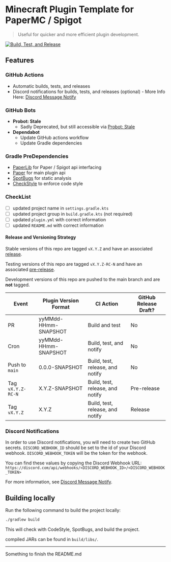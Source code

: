 # Minecraft Plugin Template for PaperMC / Spigot
> Useful for quicker and more efficient plugin development.

[![Build, Test, and Release](https://github.com/TropicalShadow/MinecraftPluginTemplate/actions/workflows/main.yml/badge.svg)](https://github.com/TropicalShadow/MinecraftPluginTemplate/actions/workflows/main.yml)

## Features
### GitHub Actions
* Automatic builds, tests, and releases
* Discord notifications for builds, tests, and releases (optional) - More Info Here: [Discord Message Notify](#discord-notifications)

### GitHub Bots
* **Probot: Stale**
    * Sadly Deprecated, but still accessible via [Probot: Stale](https://github.com/apps/stale/installations/new/permissions)
* **Dependabot**
    * Update GitHub actions workflow
    * Update Gradle dependencies

### Gradle PreDependencies
* [PaperLib](https://github.com/PaperMC/PaperLib) for Paper / Spigot api interfacing
* [Paper](https://papermc.io/) for main plugin api
* [SpotBugs](https://spotbugs.github.io/) for static analysis
* [CheckStyle](https://checkstyle.org/) to enforce code style

### CheckList
- [ ] updated project name in `settings.gradle.kts`
- [ ] updated project group in `build.gradle.kts` (not required)
- [ ] updated `plugin.yml` with correct information
- [ ] updated `README.md` with correct information

#### Release and Versioning Strategy
Stable versions of this repo are tagged `vX.Y.Z` and have an associated [release](https://github.com/TropicalShadow/MinecraftPluginTemplate/releases).

Testing versions of this repo are tagged `vX.Y.Z-RC-N` and have an associated [pre-release](https://github.com/TropicalShadow/MinecraftPluginTemplate/releases).

Development versions of this repo are pushed to the main branch and are **not** tagged.

| Event             | Plugin Version Format | CI Action                        | GitHub Release Draft? |
|-------------------|-----------------------|----------------------------------|-----------------------|
| PR                | yyMMdd-HHmm-SNAPSHOT  | Build and test                   | No                    |
| Cron              | yyMMdd-HHmm-SNAPSHOT  | Build, test, and notify          | No                    |
| Push to `main`    | 0.0.0-SNAPSHOT        | Build, test, release, and notify | No                    |
| Tag `vX.Y.Z-RC-N` | X.Y.Z-SNAPSHOT        | Build, test, release, and notify | Pre-release           |
| Tag `vX.Y.Z`      | X.Y.Z                 | Build, test, release, and notify | Release               |

### Discord Notifications
In order to use Discord notifications, you will need to create two GitHub secrets. `DISCORD_WEBHOOK_ID`
should be set to the id of your Discord webhook. `DISCORD_WEBHOOK_TOKEN` will be the token for the webhook.

You can find these values by copying the Discord Webhook URL:  
`https://discord.com/api/webhooks/<DISCORD_WEBHOOK_ID>/<DISCORD_WEBHOOK_TOKEN>`

For more information, see [Discord Message Notify](https://github.com/marketplace/actions/discord-message-notify).

## Building locally
Run the following command to build the project locally:

```sh
./gradlew build
```

This will check with CodeStyle, SpotBugs, and build the project.

compiled JARs can be found in `build/libs/`.

---

Something to finish the README.md